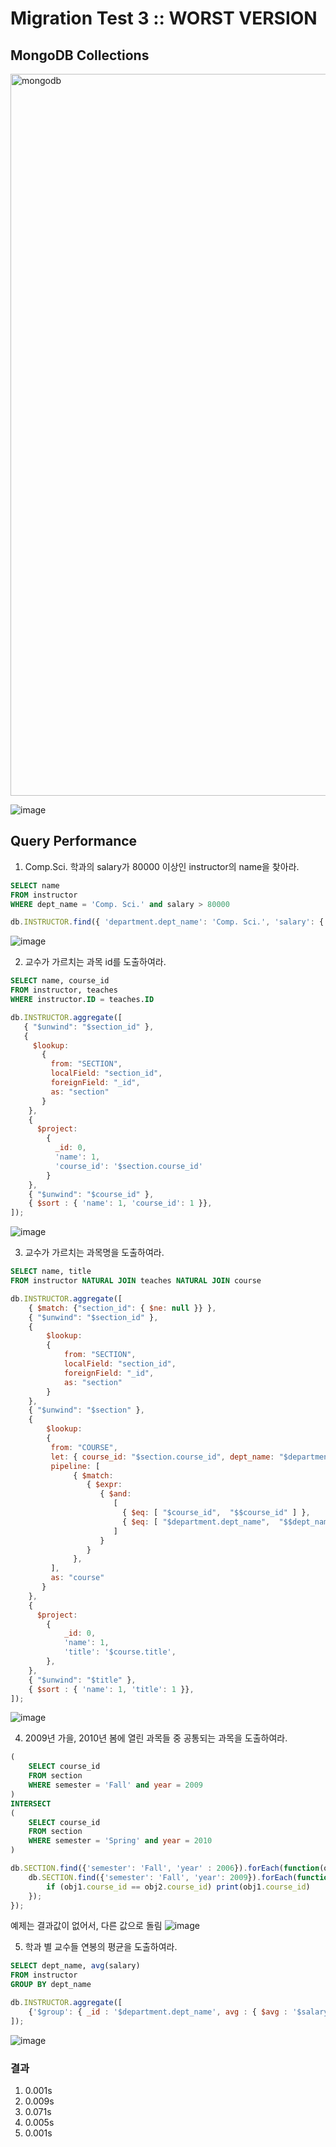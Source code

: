 # Migration Test 3 :: WORST VERSION

## MongoDB Collections

<img width="1155" alt="mongodb" src="https://user-images.githubusercontent.com/22045163/83502293-4edc5d80-a4fc-11ea-939f-f9e54dc6f2ea.png">

![image](https://user-images.githubusercontent.com/22045163/83501991-eb523000-a4fb-11ea-8657-167920ab503b.png)

## Query Performance

1. Comp.Sci. 학과의 salary가 80000 이상인 instructor의 name을 찾아라.
```SQL
SELECT name
FROM instructor
WHERE dept_name = 'Comp. Sci.' and salary > 80000
```
```js
db.INSTRUCTOR.find({ 'department.dept_name': 'Comp. Sci.', 'salary': { '$gt': 80000 }}, { '_id': 0, 'name': 1})
```
![image](https://user-images.githubusercontent.com/22045163/83502451-8f3bdb80-a4fc-11ea-881c-d4ffa18e53ec.png)

2. 교수가 가르치는 과목 id를 도출하여라.
```SQL
SELECT name, course_id
FROM instructor, teaches
WHERE instructor.ID = teaches.ID
```
```js
db.INSTRUCTOR.aggregate([
   { "$unwind": "$section_id" },
   {
     $lookup:
       {
         from: "SECTION",
         localField: "section_id",
         foreignField: "_id",
         as: "section"
       }
    },
    {
      $project:
        {
          _id: 0,
          'name': 1,
          'course_id': '$section.course_id'
        }
    },
    { "$unwind": "$course_id" },
    { $sort : { 'name': 1, 'course_id': 1 }},
]);
```
![image](https://user-images.githubusercontent.com/22045163/83503073-84357b00-a4fd-11ea-8df9-e1c68254241c.png)

3. 교수가 가르치는 과목명을 도출하여라.
```SQL
SELECT name, title
FROM instructor NATURAL JOIN teaches NATURAL JOIN course
```
```js
db.INSTRUCTOR.aggregate([
    { $match: {"section_id": { $ne: null }} },
    { "$unwind": "$section_id" },
    {
        $lookup:
        {
            from: "SECTION",
            localField: "section_id",
            foreignField: "_id",
            as: "section"
        }
    },
    { "$unwind": "$section" },
    {
        $lookup:
        {
         from: "COURSE",
         let: { course_id: "$section.course_id", dept_name: "$department.dept_name" },
         pipeline: [
              { $match:
                 { $expr:
                    { $and:
                       [
                         { $eq: [ "$course_id",  "$$course_id" ] },
                         { $eq: [ "$department.dept_name",  "$$dept_name" ] },
                       ]
                    }
                 }
              },
         ],
         as: "course"
       }
    },
    {
      $project:
        {
            _id: 0,
            'name': 1,
            'title': '$course.title',
        },
    },
    { "$unwind": "$title" },
    { $sort : { 'name': 1, 'title': 1 }},
]);
```
![image](https://user-images.githubusercontent.com/22045163/83507819-09239300-a504-11ea-83b9-6c671c495622.png)

4. 2009년 가을, 2010년 봄에 열린 과목들 중 공통되는 과목을 도출하여라.
```SQL
(
    SELECT course_id
    FROM section 
    WHERE semester = 'Fall' and year = 2009
)
INTERSECT
(
    SELECT course_id
    FROM section
    WHERE semester = 'Spring' and year = 2010
)
```
```js
db.SECTION.find({'semester': 'Fall', 'year' : 2006}).forEach(function(obj1){
    db.SECTION.find({'semester': 'Fall', 'year': 2009}).forEach(function(obj2){
        if (obj1.course_id == obj2.course_id) print(obj1.course_id)
    });
});
```
예제는 결과값이 없어서, 다른 값으로 돌림
![image](https://user-images.githubusercontent.com/22045163/83508101-6b7c9380-a504-11ea-98f6-21056d0e3951.png)

5. 학과 별 교수들 연봉의 평균을 도출하여라.
```SQL
SELECT dept_name, avg(salary)
FROM instructor
GROUP BY dept_name
```
```js
db.INSTRUCTOR.aggregate([
    {'$group': { _id : '$department.dept_name', avg : { $avg : '$salary' } }}
]);
```
![image](https://user-images.githubusercontent.com/22045163/83508191-8b13bc00-a504-11ea-897b-76991101ca32.png)

### 결과
1. 0.001s
2. 0.009s
3. 0.071s
4. 0.005s
5. 0.001s
